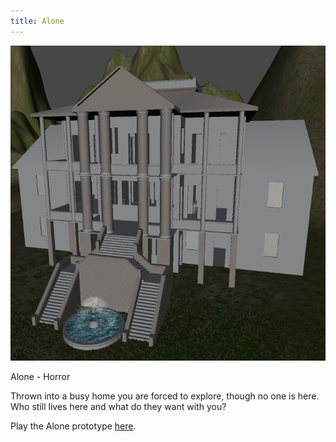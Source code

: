 ```yaml
---
title: Alone
---
```


![Alone](assets/img/Projects/proj-1/img-1.jpg)

Alone - Horror

Thrown into a busy home you are forced to explore, though no one is here. Who still lives here and what do they want with you?

Play the Alone prototype [here](assets/game_builds/Alone/Alone-v.0.01.html).
